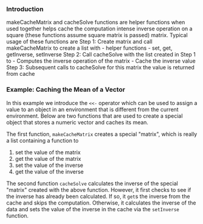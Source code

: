 ### Introduction

makeCacheMatrix and cacheSolve functions are helper functions when used 
together helps cache the computation intense inverse operation on a 
square (these functions assume square matrix is passed) matrix. 
Typical usage of these functions are
    Step 1: Create matrix and call makeCacheMatrix to create a list with
          - helper functions - set, get, getInverse, setInverse
    Step 2: Call cacheSolve with the list created in Step 1 to
          - Computes the inverse operation of the matrix
          - Cache the inverse value
    Step 3: Subsequent calls to cacheSolve for this matrix the value is 
            returned from cache


### Example: Caching the Mean of a Vector

In this example we introduce the `<<-` operator which can be used to
assign a value to an object in an environment that is different from the
current environment. Below are two functions that are used to create a
special object that stores a numeric vector and caches its mean.

The first function, `makeCacheMatrix` creates a special "matrix", which is
really a list containing a function to

1.  set the value of the matrix
2.  get the value of the matrix
3.  set the value of the inverse
4.  get the value of the inverse


The second function `cacheSolve` calculates the inverse of the special "matrix"
created with the above function. However, it first checks to see if the
inverse has already been calculated. If so, it `get`s the inverse from the
cache and skips the computation. Otherwise, it calculates the inverse of
the data and sets the value of the inverse in the cache via the `setInverse`
function.

